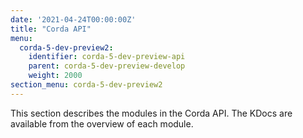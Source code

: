 ```yaml
---
date: '2021-04-24T00:00:00Z'
title: "Corda API"
menu:
  corda-5-dev-preview2:
    identifier: corda-5-dev-preview-api
    parent: corda-5-dev-preview-develop
    weight: 2000
section_menu: corda-5-dev-preview2
---
```

This section describes the modules in the Corda API. The KDocs are available from the overview of each module.
